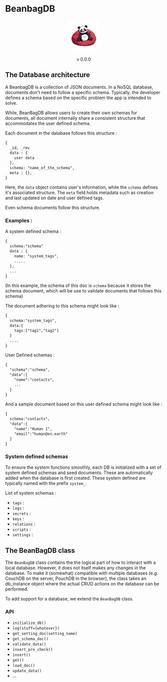# BeanbagDB 

<div style="text-align:center">

<img src="./docs/logo.png" alt="Alt text" style="width:auto; height:100px">

v 0.0.0
</div>

## The Database architecture
A BeanbagDB is a collection of JSON documents. In a NoSQL database, documents don't need to follow a specific schema. Typically, the developer defines a schema based on the specific problem the app is intended to solve. 

While, BeanBagDB allows users to create their own schemas for documents, all document internally share a consistent structure that accommodates the user defined schema. 

Each document in the database follows this structure :
```
{
  _id, _rev
  data : {
    user data
  },
  schema: "name_of_the_schema",
  meta : {},
}
```

Here, the `data` object contains user's information, while the `schema` defines it's associated structure. The `meta` field holds metadata such as creation and last updated on date and user defined tags. 

Even schema documents follow this structure. 

### Examples : 

A system defined schema :
```
{ 
  schema:"schema"
  data : {
    name: "system_tags",
    .....
  },
  ...
}
```
(In this example, the schema of this doc is `schema` because it stores the schema document, which will be use to validate documents that follows this schema)

The document adhering to this schema might look like : 
```
{
  schema:"system_tags",
  data:{
    tags:["tag1","tag2"]
  }
  ....
}
```
User Defined schemas :
```
{
  "schema":"schema",
  "data":{
    "name":"contacts",
    ...
  }
}
```
And a sample document based on this user defined schema might look like :
```
{
  schema:"contacts",
  "data":{
    "name":"Human 1",
    "email":"human@on.earth"
  }
}
```

### System defined schemas 
To ensure the system functions smoothly, each DB is initialized with a set of system defined schemas and seed documents. These are automatically added when the database is first created. These system defined are typically named with the prefix `system_`.

List of system schemas :
- `tags` :
- `logs` :
- `secrets` : 
- `keys` : 
- `relations` : 
- `scripts` :
- `settings` : 

## The BeanBagDB class

The `BeanBagDB` class  contains the the logical part of how to interact with a local database. However, it does not itself makes any changes in the database. To make it (somewhat) compatible with multiple databases (e.g. CouchDB on the server, PouchDB in the browser), the class takes an db_instance object where the actual CRUD actions on the database can be performed. 

To add support for a database, we extend the `BeanBagDB` class. 

### API
- `initialize_db()`
- `log(stuff={whatever})`
- `get_setting_doc(setting_name)`
- `get_schema_doc()`
- `validate_data()`
- `insert_pre_check()`
- `insert()`
- `get()`
- `load_doc()`
- `update_data()`
- ...